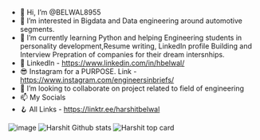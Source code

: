 - 👋 Hi, I’m @BELWAL8955
- 👀 I’m interested in Bigdata and Data engineering around automotive segments.
- 🌱 I’m currently learning Python and helping Engineering students in personality development,Resume writing, LinkedIn profile Building and Interview Prepration of companies  for their dream intersnhips.
- 🤘 LinkedIn - https://www.linkedin.com/in/hbelwal/
- 😎 Instagram for a PURPOSE. Link -https://www.instagram.com/engineersinbriefs/
- 💞️ I’m looking to collaborate on project related to field of engineering 
- 📫                      My Socials 
- 🪝 All Links - https://linktr.ee/harshitbelwal

![image](https://user-images.githubusercontent.com/76901742/234990437-30299ab4-3179-4228-9b37-3733c6a8eeed.png)
![Harshit Github stats](https://github-readme-stats.vercel.app/api?username=BELWAL8955&theme=blue-green&show_icons=true&count_private=true)
![Harshit top card](https://github-readme-stats.vercel.app/api/top-langs/?username=BELWAL8955&layout=blue-green)
<!---
BELWAL8955/BELWAL8955 is a ✨ special ✨ repository because its `README.md` (this file) appears on your GitHub profile.
You can click the Preview link to take a look at your changes.
--->
